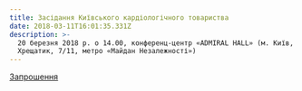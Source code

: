 ```yaml
---
title: Засідання Київського кардіологічного товариства
date: 2018-03-11T16:01:35.331Z
description: >-
  20 березня 2018 р. о 14.00, конференц-центр «ADMIRAL HALL» (м. Київ, вул
  Хрещатик, 7/11, метро «Майдан Незалежності»)
---
```

[Запрошення](http://strazhesko.org.ua/upload/zaproshennya_na-20_03_2018.pdf)
